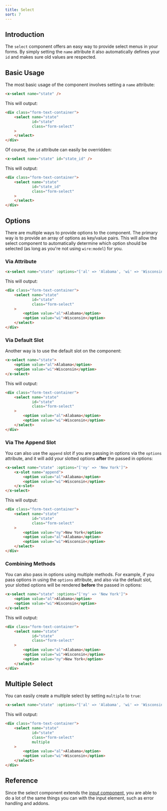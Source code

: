 ```yaml
---
title: Select
sort: 7
---
```


## Introduction

The `select` component offers an easy way to provide select menus in your forms.
By simply setting the `name` attribute it also automatically defines your `id` 
and makes sure old values are respected.

## Basic Usage

The most basic usage of the component involves setting a `name` attribute:

```html
<x-select name="state" />
```

This will output:

```html
<div class="form-text-container">
    <select name="state"
            id="state"
            class="form-select"
    >
    </select>
</div>
```

Of course, the `id` attribute can easily be overridden:

```html
<x-select name="state" id="state_id" />
```

This will output:

```html
<div class="form-text-container">
    <select name="state"
            id="state_id"
            class="form-select"
    >
    </select>
</div>
```

## Options

There are multiple ways to provide options to the component. The primary way is to provide an array of options as
key/value pairs. This will allow the select component to automatically determine which option should be selected
(as long as you're not using `wire:model`) for you.

### Via Attribute

```html
<x-select name="state" :options="['al' => 'Alabama', 'wi' => 'Wisconsin']" />
```

This will output:
```html
<div class="form-text-container">
    <select name="state"
            id="state"
            class="form-select"
    >
        <option value="al">Alabama</option>
        <option value="wi">Wisconsin</option>
    </select>
</div>
```

### Via Default Slot

Another way is to use the default slot on the component:
```html
<x-select name="state">
    <option value="al">Alabama</option>
    <option value="wi">Wisconsin</option>
</x-select>
```

This will output:

```html
<div class="form-text-container">
    <select name="state"
            id="state"
            class="form-select"
    >
        <option value="al">Alabama</option>
        <option value="wi">Wisconsin</option>
    </select>
</div>
```

### Via The Append Slot

You can also use the `append` slot if you are passing in options via the `options` attribute, and it will
add your slotted options **after** the passed in options:

```html
<x-select name="state" :options="['ny' => 'New York']">
    <x-slot name="append">
        <option value="al">Alabama</option>
        <option value="wi">Wisconsin</option>
    </x-slot>
</x-select>
```

This will output:
```html
<div class="form-text-container">
    <select name="state"
            id="state"
            class="form-select"
    >
        <option value="ny">New York</option>
        <option value="al">Alabama</option>
        <option value="wi">Wisconsin</option>
    </select>
</div>
```

### Combining Methods
You can also pass in options using multiple methods. For example, if you pass options in using the `options`
attribute, and also via the default slot, your slotted options will be rendered **before** the passed in options:

```html
<x-select name="state" :options="['ny' => 'New York']">
    <option value="al">Alabama</option>
    <option value="wi">Wisconsin</option>
</x-select>
```

This will output:
```html
<div class="form-text-container">
    <select name="state"
            id="state"
            class="form-select"
    >
        <option value="al">Alabama</option>
        <option value="wi">Wisconsin</option>
        <option value="ny">New York</option>
    </select>
</div>
```

## Multiple Select

You can easily create a multiple select by setting `multiple` to `true`:

```html
<x-select name="state" :options="['al' => 'Alabama', 'wi' => 'Wisconsin']" multiple />
```

This will output:
```html
<div class="form-text-container">
    <select name="state"
            id="state"
            class="form-select"
            multiple
    >
        <option value="al">Alabama</option>
        <option value="wi">Wisconsin</option>
    </select>
</div>
```

## Reference

Since the select component extends the [input component](/docs/laravel-form-components/v2/components/input), you are able
to do a lot of the same things you can with the input element, such as error handling and addons.
